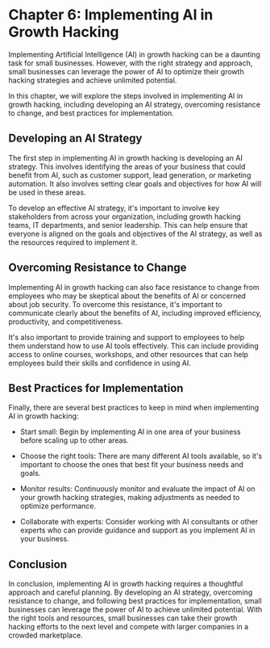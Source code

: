 Chapter 6: Implementing AI in Growth Hacking
============================================

Implementing Artificial Intelligence (AI) in growth hacking can be a daunting task for small businesses. However, with the right strategy and approach, small businesses can leverage the power of AI to optimize their growth hacking strategies and achieve unlimited potential.

In this chapter, we will explore the steps involved in implementing AI in growth hacking, including developing an AI strategy, overcoming resistance to change, and best practices for implementation.

Developing an AI Strategy
-------------------------

The first step in implementing AI in growth hacking is developing an AI strategy. This involves identifying the areas of your business that could benefit from AI, such as customer support, lead generation, or marketing automation. It also involves setting clear goals and objectives for how AI will be used in these areas.

To develop an effective AI strategy, it's important to involve key stakeholders from across your organization, including growth hacking teams, IT departments, and senior leadership. This can help ensure that everyone is aligned on the goals and objectives of the AI strategy, as well as the resources required to implement it.

Overcoming Resistance to Change
-------------------------------

Implementing AI in growth hacking can also face resistance to change from employees who may be skeptical about the benefits of AI or concerned about job security. To overcome this resistance, it's important to communicate clearly about the benefits of AI, including improved efficiency, productivity, and competitiveness.

It's also important to provide training and support to employees to help them understand how to use AI tools effectively. This can include providing access to online courses, workshops, and other resources that can help employees build their skills and confidence in using AI.

Best Practices for Implementation
---------------------------------

Finally, there are several best practices to keep in mind when implementing AI in growth hacking:

* Start small: Begin by implementing AI in one area of your business before scaling up to other areas.

* Choose the right tools: There are many different AI tools available, so it's important to choose the ones that best fit your business needs and goals.

* Monitor results: Continuously monitor and evaluate the impact of AI on your growth hacking strategies, making adjustments as needed to optimize performance.

* Collaborate with experts: Consider working with AI consultants or other experts who can provide guidance and support as you implement AI in your business.

Conclusion
----------

In conclusion, implementing AI in growth hacking requires a thoughtful approach and careful planning. By developing an AI strategy, overcoming resistance to change, and following best practices for implementation, small businesses can leverage the power of AI to achieve unlimited potential. With the right tools and resources, small businesses can take their growth hacking efforts to the next level and compete with larger companies in a crowded marketplace.
